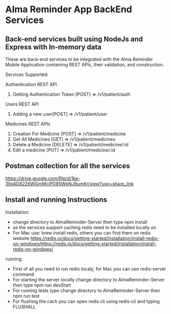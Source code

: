 # Alma Reminder App BackEnd Services


## Back-end services built using NodeJs and Express with In-memory data


These are back-end services to be integrated with the Alma Reminder Mobile Application containing
REST APIs, their validation, and construction.

Services Supported:


Authentication REST API

1. Getting Authentication Token [POST] => /v1/patient/auth


Users REST API

1. Adding a new user[POST] => /v1/patient/user

Medicines REST APIs

1. Creation For Medicine [POST] => /v1/patient/medicine
2. Get All Medicines [GET] => /v1/patient/medicines
3. Delete a Medicine [DELETE] => /v1/patient/medicine/:id
4. Edit a medicine [PUT] => /v1/patient/medicine/:id


## Postman collection for all the services

https://drive.google.com/file/d/1ke-3IIpAD8226WGmMcjPD85WbNJ9umKr/view?usp=share_link

## Install and running Instructions

Installation:

* change directory to AlmaReminder-Server then type npm install
* as the services support caching redis need to be installed locally on
* For Mac use: brew install redis, others you can find them on redis website
https://redis.io/docs/getting-started/installation/install-redis-on-windows/https://redis.io/docs/getting-started/installation/install-redis-on-windows/

running:
* First of all you need to run redis localy, for Mac you can use redis-server command
* For starting the server locally change directory to AlmaReminder-Server then type npm run devStart
* For running tests type change directory to AlmaReminder-Server then npm run test
* For flushing the cach you can open redis cli using redis-cli and typing FLUSHALL



